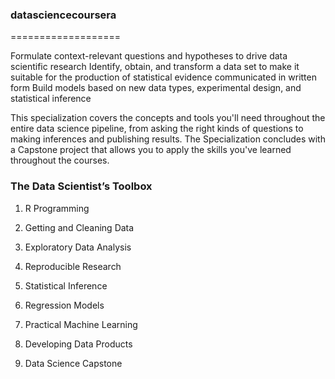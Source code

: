 ### datasciencecoursera
===================

Formulate context-relevant questions and hypotheses to drive data scientific research
Identify, obtain, and transform a data set to make it suitable for the production of statistical evidence communicated in written form
Build models based on new data types, experimental design, and statistical inference



This specialization covers the concepts and tools you'll need throughout the entire data science pipeline, from asking the right kinds of questions to making inferences and publishing results. The Specialization concludes with a Capstone project that allows you to apply the skills you've learned throughout the courses.

### The Data Scientist’s Toolbox

1. R Programming  

2. Getting and Cleaning Data  

3. Exploratory Data Analysis  

4. Reproducible Research  

5. Statistical Inference  

6.  Regression Models  

7. Practical Machine Learning

8. Developing Data Products

9. Data Science Capstone
